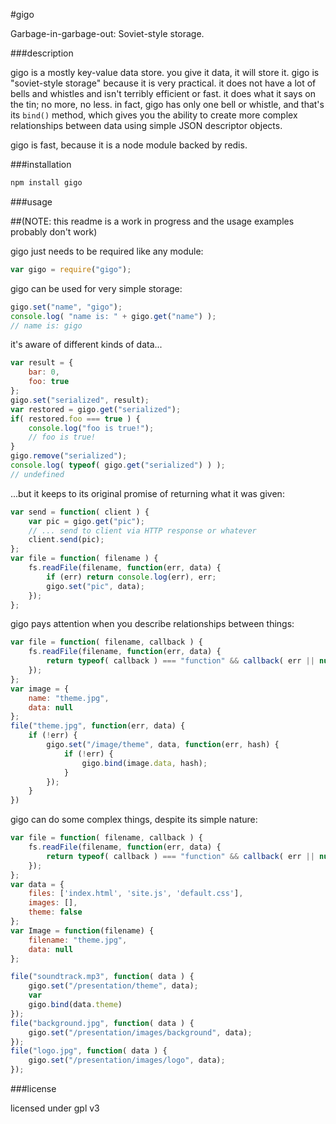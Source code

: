 
#gigo

Garbage-in-garbage-out: Soviet-style storage.

###description

gigo is a mostly key-value data store. you give it data, it will store it. gigo is 
"soviet-style storage" because it is very practical. it does not have a lot of bells 
and whistles and isn't terribly efficient or fast. it does what it says on the tin; 
no more, no less. in fact, gigo has only one bell or whistle, and that's its `bind()` 
method, which gives you the ability to create more complex relationships between 
data using simple JSON descriptor objects.

gigo is fast, because it is a node module backed by redis.

###installation

```sh
npm install gigo
```

###usage

##(NOTE: this readme is a work in progress and the usage examples probably don't work)

gigo just needs to be required like any module:

```javascript
var gigo = require("gigo");
```

gigo can be used for very simple storage:

```javascript
gigo.set("name", "gigo");
console.log( "name is: " + gigo.get("name") );
// name is: gigo
```

it's aware of different kinds of data...

```javascript
var result = {
	bar: 0,
	foo: true
};
gigo.set("serialized", result);
var restored = gigo.get("serialized");
if( restored.foo === true ) {
	console.log("foo is true!");
	// foo is true!
}
gigo.remove("serialized");
console.log( typeof( gigo.get("serialized") ) );
// undefined
```

...but it keeps to its original promise of returning what it was given:

```javascript
var send = function( client ) {
	var pic = gigo.get("pic");
	// ... send to client via HTTP response or whatever
	client.send(pic);
};
var file = function( filename ) {
	fs.readFile(filename, function(err, data) {
		if (err) return console.log(err), err;
		gigo.set("pic", data);
	});
};
```

gigo pays attention when you describe relationships between things:

```javascript
var file = function( filename, callback ) {
	fs.readFile(filename, function(err, data) {
		return typeof( callback ) === "function" && callback( err || null, data );
	});
};
var image = {
	name: "theme.jpg",
	data: null
};
file("theme.jpg", function(err, data) {
	if (!err) {
		gigo.set("/image/theme", data, function(err, hash) {
			if (!err) {
				gigo.bind(image.data, hash);
			}
		});
	}
})
```

gigo can do some complex things, despite its simple nature:

```javascript
var file = function( filename, callback ) {
	fs.readFile(filename, function(err, data) {
		return typeof( callback ) === "function" && callback( err || null, data );
	});	
};
var data = {
	files: ['index.html', 'site.js', 'default.css'],
	images: [],
	theme: false
};
var Image = function(filename) {
	filename: "theme.jpg",
	data: null
};

file("soundtrack.mp3", function( data ) {
	gigo.set("/presentation/theme", data);
	var 
	gigo.bind(data.theme)
});
file("background.jpg", function( data ) {
	gigo.set("/presentation/images/background", data);
});
file("logo.jpg", function( data ) {
	gigo.set("/presentation/images/logo", data);
});

```

###license

licensed under gpl v3

